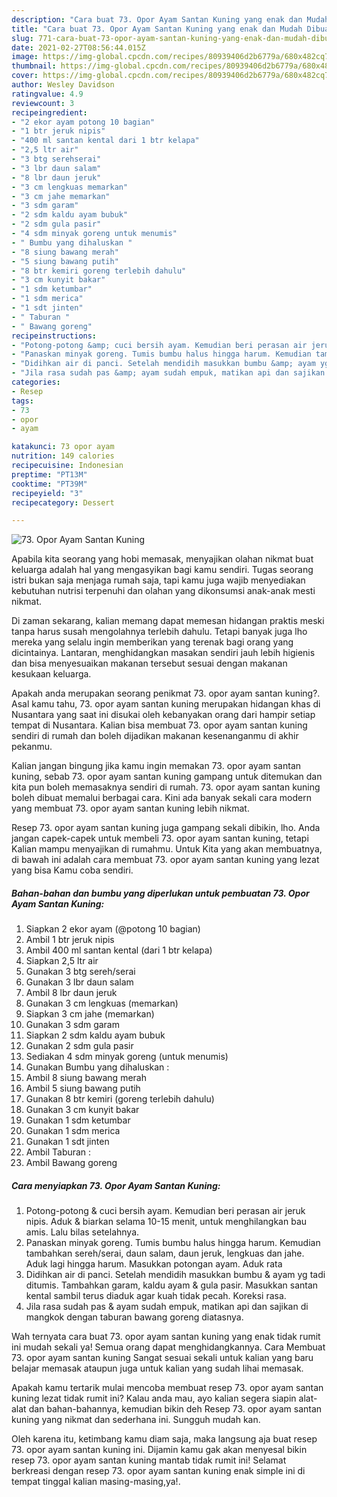 ```yaml
---
description: "Cara buat 73. Opor Ayam Santan Kuning yang enak dan Mudah Dibuat"
title: "Cara buat 73. Opor Ayam Santan Kuning yang enak dan Mudah Dibuat"
slug: 771-cara-buat-73-opor-ayam-santan-kuning-yang-enak-dan-mudah-dibuat
date: 2021-02-27T08:56:44.015Z
image: https://img-global.cpcdn.com/recipes/80939406d2b6779a/680x482cq70/73-opor-ayam-santan-kuning-foto-resep-utama.jpg
thumbnail: https://img-global.cpcdn.com/recipes/80939406d2b6779a/680x482cq70/73-opor-ayam-santan-kuning-foto-resep-utama.jpg
cover: https://img-global.cpcdn.com/recipes/80939406d2b6779a/680x482cq70/73-opor-ayam-santan-kuning-foto-resep-utama.jpg
author: Wesley Davidson
ratingvalue: 4.9
reviewcount: 3
recipeingredient:
- "2 ekor ayam potong 10 bagian"
- "1 btr jeruk nipis"
- "400 ml santan kental dari 1 btr kelapa"
- "2,5 ltr air"
- "3 btg serehserai"
- "3 lbr daun salam"
- "8 lbr daun jeruk"
- "3 cm lengkuas memarkan"
- "3 cm jahe memarkan"
- "3 sdm garam"
- "2 sdm kaldu ayam bubuk"
- "2 sdm gula pasir"
- "4 sdm minyak goreng untuk menumis"
- " Bumbu yang dihaluskan "
- "8 siung bawang merah"
- "5 siung bawang putih"
- "8 btr kemiri goreng terlebih dahulu"
- "3 cm kunyit bakar"
- "1 sdm ketumbar"
- "1 sdm merica"
- "1 sdt jinten"
- " Taburan "
- " Bawang goreng"
recipeinstructions:
- "Potong-potong &amp; cuci bersih ayam. Kemudian beri perasan air jeruk nipis. Aduk &amp; biarkan selama 10-15 menit, untuk menghilangkan bau amis. Lalu bilas setelahnya."
- "Panaskan minyak goreng. Tumis bumbu halus hingga harum. Kemudian tambahkan sereh/serai, daun salam, daun jeruk, lengkuas dan jahe. Aduk lagi hingga harum. Masukkan potongan ayam. Aduk rata"
- "Didihkan air di panci. Setelah mendidih masukkan bumbu &amp; ayam yg tadi ditumis. Tambahkan garam, kaldu ayam &amp; gula pasir. Masukkan santan kental sambil terus diaduk agar kuah tidak pecah. Koreksi rasa."
- "Jila rasa sudah pas &amp; ayam sudah empuk, matikan api dan sajikan di mangkok dengan taburan bawang goreng diatasnya."
categories:
- Resep
tags:
- 73
- opor
- ayam

katakunci: 73 opor ayam 
nutrition: 149 calories
recipecuisine: Indonesian
preptime: "PT13M"
cooktime: "PT39M"
recipeyield: "3"
recipecategory: Dessert

---
```



![73. Opor Ayam Santan Kuning](https://img-global.cpcdn.com/recipes/80939406d2b6779a/680x482cq70/73-opor-ayam-santan-kuning-foto-resep-utama.jpg)

Apabila kita seorang yang hobi memasak, menyajikan olahan nikmat buat keluarga adalah hal yang mengasyikan bagi kamu sendiri. Tugas seorang istri bukan saja menjaga rumah saja, tapi kamu juga wajib menyediakan kebutuhan nutrisi terpenuhi dan olahan yang dikonsumsi anak-anak mesti nikmat.

Di zaman  sekarang, kalian memang dapat memesan hidangan praktis meski tanpa harus susah mengolahnya terlebih dahulu. Tetapi banyak juga lho mereka yang selalu ingin memberikan yang terenak bagi orang yang dicintainya. Lantaran, menghidangkan masakan sendiri jauh lebih higienis dan bisa menyesuaikan makanan tersebut sesuai dengan makanan kesukaan keluarga. 



Apakah anda merupakan seorang penikmat 73. opor ayam santan kuning?. Asal kamu tahu, 73. opor ayam santan kuning merupakan hidangan khas di Nusantara yang saat ini disukai oleh kebanyakan orang dari hampir setiap tempat di Nusantara. Kalian bisa membuat 73. opor ayam santan kuning sendiri di rumah dan boleh dijadikan makanan kesenanganmu di akhir pekanmu.

Kalian jangan bingung jika kamu ingin memakan 73. opor ayam santan kuning, sebab 73. opor ayam santan kuning gampang untuk ditemukan dan kita pun boleh memasaknya sendiri di rumah. 73. opor ayam santan kuning boleh dibuat memalui berbagai cara. Kini ada banyak sekali cara modern yang membuat 73. opor ayam santan kuning lebih nikmat.

Resep 73. opor ayam santan kuning juga gampang sekali dibikin, lho. Anda jangan capek-capek untuk membeli 73. opor ayam santan kuning, tetapi Kalian mampu menyajikan di rumahmu. Untuk Kita yang akan membuatnya, di bawah ini adalah cara membuat 73. opor ayam santan kuning yang lezat yang bisa Kamu coba sendiri.

<!--inarticleads1-->

##### Bahan-bahan dan bumbu yang diperlukan untuk pembuatan 73. Opor Ayam Santan Kuning:

1. Siapkan 2 ekor ayam (@potong 10 bagian)
1. Ambil 1 btr jeruk nipis
1. Ambil 400 ml santan kental (dari 1 btr kelapa)
1. Siapkan 2,5 ltr air
1. Gunakan 3 btg sereh/serai
1. Gunakan 3 lbr daun salam
1. Ambil 8 lbr daun jeruk
1. Gunakan 3 cm lengkuas (memarkan)
1. Siapkan 3 cm jahe (memarkan)
1. Gunakan 3 sdm garam
1. Siapkan 2 sdm kaldu ayam bubuk
1. Gunakan 2 sdm gula pasir
1. Sediakan 4 sdm minyak goreng (untuk menumis)
1. Gunakan  Bumbu yang dihaluskan :
1. Ambil 8 siung bawang merah
1. Ambil 5 siung bawang putih
1. Gunakan 8 btr kemiri (goreng terlebih dahulu)
1. Gunakan 3 cm kunyit bakar
1. Gunakan 1 sdm ketumbar
1. Gunakan 1 sdm merica
1. Gunakan 1 sdt jinten
1. Ambil  Taburan :
1. Ambil  Bawang goreng




<!--inarticleads2-->

##### Cara menyiapkan 73. Opor Ayam Santan Kuning:

1. Potong-potong &amp; cuci bersih ayam. Kemudian beri perasan air jeruk nipis. Aduk &amp; biarkan selama 10-15 menit, untuk menghilangkan bau amis. Lalu bilas setelahnya.
1. Panaskan minyak goreng. Tumis bumbu halus hingga harum. Kemudian tambahkan sereh/serai, daun salam, daun jeruk, lengkuas dan jahe. Aduk lagi hingga harum. Masukkan potongan ayam. Aduk rata
1. Didihkan air di panci. Setelah mendidih masukkan bumbu &amp; ayam yg tadi ditumis. Tambahkan garam, kaldu ayam &amp; gula pasir. Masukkan santan kental sambil terus diaduk agar kuah tidak pecah. Koreksi rasa.
1. Jila rasa sudah pas &amp; ayam sudah empuk, matikan api dan sajikan di mangkok dengan taburan bawang goreng diatasnya.




Wah ternyata cara buat 73. opor ayam santan kuning yang enak tidak rumit ini mudah sekali ya! Semua orang dapat menghidangkannya. Cara Membuat 73. opor ayam santan kuning Sangat sesuai sekali untuk kalian yang baru belajar memasak ataupun juga untuk kalian yang sudah lihai memasak.

Apakah kamu tertarik mulai mencoba membuat resep 73. opor ayam santan kuning lezat tidak rumit ini? Kalau anda mau, ayo kalian segera siapin alat-alat dan bahan-bahannya, kemudian bikin deh Resep 73. opor ayam santan kuning yang nikmat dan sederhana ini. Sungguh mudah kan. 

Oleh karena itu, ketimbang kamu diam saja, maka langsung aja buat resep 73. opor ayam santan kuning ini. Dijamin kamu gak akan menyesal bikin resep 73. opor ayam santan kuning mantab tidak rumit ini! Selamat berkreasi dengan resep 73. opor ayam santan kuning enak simple ini di tempat tinggal kalian masing-masing,ya!.

